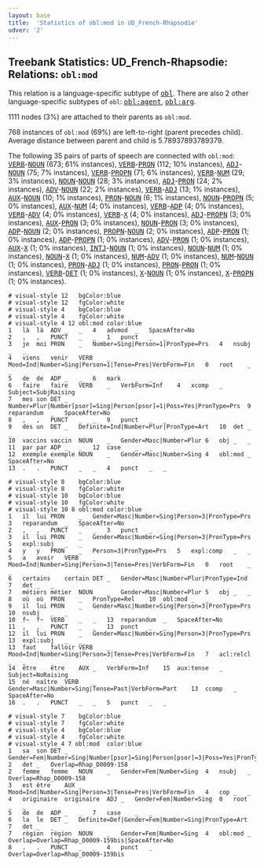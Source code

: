 ```yaml
---
layout: base
title:  'Statistics of obl:mod in UD_French-Rhapsodie'
udver: '2'
---
```


## Treebank Statistics: UD_French-Rhapsodie: Relations: `obl:mod`

This relation is a language-specific subtype of <tt><a href="fr_rhapsodie-dep-obl.html">obl</a></tt>.
There are also 2 other language-specific subtypes of `obl`: <tt><a href="fr_rhapsodie-dep-obl-agent.html">obl:agent</a></tt>, <tt><a href="fr_rhapsodie-dep-obl-arg.html">obl:arg</a></tt>.

1111 nodes (3%) are attached to their parents as `obl:mod`.

768 instances of `obl:mod` (69%) are left-to-right (parent precedes child).
Average distance between parent and child is 5.78937893789379.

The following 35 pairs of parts of speech are connected with `obl:mod`: <tt><a href="fr_rhapsodie-pos-VERB.html">VERB</a></tt>-<tt><a href="fr_rhapsodie-pos-NOUN.html">NOUN</a></tt> (673; 61% instances), <tt><a href="fr_rhapsodie-pos-VERB.html">VERB</a></tt>-<tt><a href="fr_rhapsodie-pos-PRON.html">PRON</a></tt> (112; 10% instances), <tt><a href="fr_rhapsodie-pos-ADJ.html">ADJ</a></tt>-<tt><a href="fr_rhapsodie-pos-NOUN.html">NOUN</a></tt> (75; 7% instances), <tt><a href="fr_rhapsodie-pos-VERB.html">VERB</a></tt>-<tt><a href="fr_rhapsodie-pos-PROPN.html">PROPN</a></tt> (71; 6% instances), <tt><a href="fr_rhapsodie-pos-VERB.html">VERB</a></tt>-<tt><a href="fr_rhapsodie-pos-NUM.html">NUM</a></tt> (29; 3% instances), <tt><a href="fr_rhapsodie-pos-NOUN.html">NOUN</a></tt>-<tt><a href="fr_rhapsodie-pos-NOUN.html">NOUN</a></tt> (28; 3% instances), <tt><a href="fr_rhapsodie-pos-ADJ.html">ADJ</a></tt>-<tt><a href="fr_rhapsodie-pos-PRON.html">PRON</a></tt> (24; 2% instances), <tt><a href="fr_rhapsodie-pos-ADV.html">ADV</a></tt>-<tt><a href="fr_rhapsodie-pos-NOUN.html">NOUN</a></tt> (22; 2% instances), <tt><a href="fr_rhapsodie-pos-VERB.html">VERB</a></tt>-<tt><a href="fr_rhapsodie-pos-ADJ.html">ADJ</a></tt> (13; 1% instances), <tt><a href="fr_rhapsodie-pos-AUX.html">AUX</a></tt>-<tt><a href="fr_rhapsodie-pos-NOUN.html">NOUN</a></tt> (10; 1% instances), <tt><a href="fr_rhapsodie-pos-PRON.html">PRON</a></tt>-<tt><a href="fr_rhapsodie-pos-NOUN.html">NOUN</a></tt> (6; 1% instances), <tt><a href="fr_rhapsodie-pos-NOUN.html">NOUN</a></tt>-<tt><a href="fr_rhapsodie-pos-PROPN.html">PROPN</a></tt> (5; 0% instances), <tt><a href="fr_rhapsodie-pos-AUX.html">AUX</a></tt>-<tt><a href="fr_rhapsodie-pos-NUM.html">NUM</a></tt> (4; 0% instances), <tt><a href="fr_rhapsodie-pos-VERB.html">VERB</a></tt>-<tt><a href="fr_rhapsodie-pos-ADP.html">ADP</a></tt> (4; 0% instances), <tt><a href="fr_rhapsodie-pos-VERB.html">VERB</a></tt>-<tt><a href="fr_rhapsodie-pos-ADV.html">ADV</a></tt> (4; 0% instances), <tt><a href="fr_rhapsodie-pos-VERB.html">VERB</a></tt>-<tt><a href="fr_rhapsodie-pos-X.html">X</a></tt> (4; 0% instances), <tt><a href="fr_rhapsodie-pos-ADJ.html">ADJ</a></tt>-<tt><a href="fr_rhapsodie-pos-PROPN.html">PROPN</a></tt> (3; 0% instances), <tt><a href="fr_rhapsodie-pos-AUX.html">AUX</a></tt>-<tt><a href="fr_rhapsodie-pos-PRON.html">PRON</a></tt> (3; 0% instances), <tt><a href="fr_rhapsodie-pos-NOUN.html">NOUN</a></tt>-<tt><a href="fr_rhapsodie-pos-PRON.html">PRON</a></tt> (3; 0% instances), <tt><a href="fr_rhapsodie-pos-ADP.html">ADP</a></tt>-<tt><a href="fr_rhapsodie-pos-NOUN.html">NOUN</a></tt> (2; 0% instances), <tt><a href="fr_rhapsodie-pos-PROPN.html">PROPN</a></tt>-<tt><a href="fr_rhapsodie-pos-NOUN.html">NOUN</a></tt> (2; 0% instances), <tt><a href="fr_rhapsodie-pos-ADP.html">ADP</a></tt>-<tt><a href="fr_rhapsodie-pos-PRON.html">PRON</a></tt> (1; 0% instances), <tt><a href="fr_rhapsodie-pos-ADP.html">ADP</a></tt>-<tt><a href="fr_rhapsodie-pos-PROPN.html">PROPN</a></tt> (1; 0% instances), <tt><a href="fr_rhapsodie-pos-ADV.html">ADV</a></tt>-<tt><a href="fr_rhapsodie-pos-PRON.html">PRON</a></tt> (1; 0% instances), <tt><a href="fr_rhapsodie-pos-AUX.html">AUX</a></tt>-<tt><a href="fr_rhapsodie-pos-X.html">X</a></tt> (1; 0% instances), <tt><a href="fr_rhapsodie-pos-INTJ.html">INTJ</a></tt>-<tt><a href="fr_rhapsodie-pos-NOUN.html">NOUN</a></tt> (1; 0% instances), <tt><a href="fr_rhapsodie-pos-NOUN.html">NOUN</a></tt>-<tt><a href="fr_rhapsodie-pos-NUM.html">NUM</a></tt> (1; 0% instances), <tt><a href="fr_rhapsodie-pos-NOUN.html">NOUN</a></tt>-<tt><a href="fr_rhapsodie-pos-X.html">X</a></tt> (1; 0% instances), <tt><a href="fr_rhapsodie-pos-NUM.html">NUM</a></tt>-<tt><a href="fr_rhapsodie-pos-ADV.html">ADV</a></tt> (1; 0% instances), <tt><a href="fr_rhapsodie-pos-NUM.html">NUM</a></tt>-<tt><a href="fr_rhapsodie-pos-NOUN.html">NOUN</a></tt> (1; 0% instances), <tt><a href="fr_rhapsodie-pos-PRON.html">PRON</a></tt>-<tt><a href="fr_rhapsodie-pos-ADJ.html">ADJ</a></tt> (1; 0% instances), <tt><a href="fr_rhapsodie-pos-PRON.html">PRON</a></tt>-<tt><a href="fr_rhapsodie-pos-PRON.html">PRON</a></tt> (1; 0% instances), <tt><a href="fr_rhapsodie-pos-VERB.html">VERB</a></tt>-<tt><a href="fr_rhapsodie-pos-DET.html">DET</a></tt> (1; 0% instances), <tt><a href="fr_rhapsodie-pos-X.html">X</a></tt>-<tt><a href="fr_rhapsodie-pos-NOUN.html">NOUN</a></tt> (1; 0% instances), <tt><a href="fr_rhapsodie-pos-X.html">X</a></tt>-<tt><a href="fr_rhapsodie-pos-PROPN.html">PROPN</a></tt> (1; 0% instances).


~~~ conllu
# visual-style 12	bgColor:blue
# visual-style 12	fgColor:white
# visual-style 4	bgColor:blue
# visual-style 4	fgColor:white
# visual-style 4 12 obl:mod	color:blue
1	là	là	ADV	_	_	4	advmod	_	SpaceAfter=No
2	,	,	PUNCT	_	_	1	punct	_	_
3	je	moi	PRON	_	Number=Sing|Person=1|PronType=Prs	4	nsubj	_	_
4	viens	venir	VERB	_	Mood=Ind|Number=Sing|Person=1|Tense=Pres|VerbForm=Fin	0	root	_	_
5	de	de	ADP	_	_	6	mark	_	_
6	faire	faire	VERB	_	VerbForm=Inf	4	xcomp	_	Subject=SubjRaising
7	mes	son	DET	_	Number=Plur|Number[psor]=Sing|Person[psor]=1|Poss=Yes|PronType=Prs	9	reparandum	_	SpaceAfter=No
8	,	,	PUNCT	_	_	9	punct	_	_
9	des	un	DET	_	Definite=Ind|Number=Plur|PronType=Art	10	det	_	_
10	vaccins	vaccin	NOUN	_	Gender=Masc|Number=Plur	6	obj	_	_
11	par	par	ADP	_	_	12	case	_	_
12	exemple	exemple	NOUN	_	Gender=Masc|Number=Sing	4	obl:mod	_	SpaceAfter=No
13	.	.	PUNCT	_	_	4	punct	_	_

~~~


~~~ conllu
# visual-style 8	bgColor:blue
# visual-style 8	fgColor:white
# visual-style 10	bgColor:blue
# visual-style 10	fgColor:white
# visual-style 10 8 obl:mod	color:blue
1	il	lui	PRON	_	Gender=Masc|Number=Sing|Person=3|PronType=Prs	3	reparandum	_	SpaceAfter=No
2	,	,	PUNCT	_	_	3	punct	_	_
3	il	lui	PRON	_	Gender=Masc|Number=Sing|Person=3|PronType=Prs	5	expl:subj	_	_
4	y	y	PRON	_	Person=3|PronType=Prs	5	expl:comp	_	_
5	a	avoir	VERB	_	Mood=Ind|Number=Sing|Person=3|Tense=Pres|VerbForm=Fin	0	root	_	_
6	certains	certain	DET	_	Gender=Masc|Number=Plur|PronType=Ind	7	det	_	_
7	métiers	métier	NOUN	_	Gender=Masc|Number=Plur	5	obj	_	_
8	où	où	PRON	_	PronType=Rel	10	obl:mod	_	_
9	il	lui	PRON	_	Gender=Masc|Number=Sing|Person=3|PronType=Prs	10	nsubj	_	_
10	f~	f~	VERB	_	_	13	reparandum	_	SpaceAfter=No
11	,	,	PUNCT	_	_	13	punct	_	_
12	il	lui	PRON	_	Gender=Masc|Number=Sing|Person=3|PronType=Prs	13	expl:subj	_	_
13	faut	falloir	VERB	_	Mood=Ind|Number=Sing|Person=3|Tense=Pres|VerbForm=Fin	7	acl:relcl	_	_
14	être	être	AUX	_	VerbForm=Inf	15	aux:tense	_	Subject=NoRaising
15	né	naître	VERB	_	Gender=Masc|Number=Sing|Tense=Past|VerbForm=Part	13	ccomp	_	SpaceAfter=No
16	.	.	PUNCT	_	_	5	punct	_	_

~~~


~~~ conllu
# visual-style 7	bgColor:blue
# visual-style 7	fgColor:white
# visual-style 4	bgColor:blue
# visual-style 4	fgColor:white
# visual-style 4 7 obl:mod	color:blue
1	sa	son	DET	_	Gender=Fem|Number=Sing|Number[psor]=Sing|Person[psor]=3|Poss=Yes|PronType=Prs	2	det	_	Overlap=Rhap_D0009-158
2	femme	femme	NOUN	_	Gender=Fem|Number=Sing	4	nsubj	_	Overlap=Rhap_D0009-158
3	est	être	AUX	_	Mood=Ind|Number=Sing|Person=3|Tense=Pres|VerbForm=Fin	4	cop	_	_
4	originaire	originaire	ADJ	_	Gender=Fem|Number=Sing	0	root	_	_
5	de	de	ADP	_	_	7	case	_	_
6	la	le	DET	_	Definite=Def|Gender=Fem|Number=Sing|PronType=Art	7	det	_	_
7	région	région	NOUN	_	Gender=Fem|Number=Sing	4	obl:mod	_	Overlap=Overlap=Rhap_D0009-159bis|SpaceAfter=No
8	.	.	PUNCT	_	_	4	punct	_	Overlap=Overlap=Rhap_D0009-159bis

~~~


